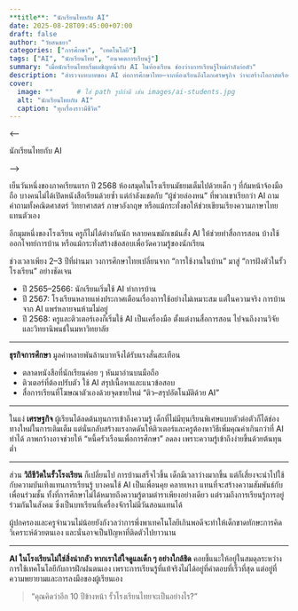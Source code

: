 ```yaml
---
**title**: "นักเรียนไทยกับ AI"
date: 2025-08-28T09:45:00+07:00 
draft: false
author: "วัยสนธยา"
categories: ["การศึกษา", "เทคโนโลยี"]
tags: ["AI", "นักเรียนไทย", "อนาคตการเรียนรู้"]
summary: "เมื่อนักเรียนไทยเริ่มเผชิญหน้ากับ AI ในห้องเรียน ช่องว่างการเรียนรู้ใหม่กำลังก่อตัว"
description: "สำรวจบทบาทของ AI ต่อการศึกษาไทย—จากห้องเรียนถึงโลกเศรษฐกิจ ว่าจะสร้างโอกาสหรือความเหลื่อมล้ำในอนาคต"
cover:
  image: ""      # ใส่ path รูปถ้ามี เช่น images/ai-students.jpg
  alt: "นักเรียนไทยกับ AI"
  caption: "ทุกเรื่องราวมีชีวิต"
---
```


<--

นักเรียนไทยกับ AI

-->

เย็นวันหนึ่งของภาคเรียนแรก ปี 2568 ห้องสมุดในโรงเรียนมัธยมเต็มไปด้วยเด็ก ๆ ที่ก้มหน้าจ้องมือถือ บางคนไม่ได้เปิดหนังสือเรียนด้วยซ้ำ แต่กำลังแชตกับ “ผู้ช่วยล่องหน” ที่พวกเขาเรียกว่า AI ถามคำถามทั้งคณิตศาสตร์ วิทยาศาสตร์ ภาษาอังกฤษ หรือแม้กระทั่งขอให้ช่วยเขียนเรียงความภาษาไทยแทนตัวเอง

อีกมุมหนึ่งของโรงเรียน ครูก็ไม่ได้ต่างกันนัก หลายคนขมักเขม้นสั่ง AI ให้ช่วยทำสื่อการสอน บ้างใช้ออกโจทย์การบ้าน หรือแม้กระทั่งสร้างข้อสอบเพื่อวัดความรู้ของนักเรียน

ช่วงเวลาเพียง 2–3 ปีที่ผ่านมา วงการศึกษาไทยเปลี่ยนจาก “การใช้งานในบ้าน” มาสู่ “การฝังตัวในรั้วโรงเรียน” อย่างชัดเจน

- ปี 2565–2566: นักเรียนเริ่มใช้ AI ทำการบ้าน
- ปี 2567: โรงเรียนหลายแห่งประกาศเตือนเรื่องการใช้อย่างไม่เหมาะสม แต่ในความจริง การบ้านจาก AI แพร่หลายจนห้ามไม่อยู่
- ปี 2568: ครูและติวเตอร์เองก็เริ่มใช้ AI เป็นเครื่องมือ ตั้งแต่งานสื่อการสอน ไปจนถึงงานวิจัยและวิทยานิพนธ์ในมหาวิทยาลัย

------

**ธุรกิจการศึกษา** มูลค่าหลายพันล้านบาทจึงได้รับแรงสั่นสะเทือน

- ตลาดหนังสือที่นักเรียนค่อย ๆ หันมาอ่านบนมือถือ
- ติวเตอร์ที่ต้องปรับตัว ใช้ AI สรุปเนื้อหาและแนวข้อสอบ
- สื่อการเรียนที่โฆษณาตัวเองด้วยจุดขายใหม่ “ติว–สรุปอัตโนมัติด้วย AI”

------

ในแง่ **เศรษฐกิจ** ผู้เรียนได้ลดต้นทุนการเข้าถึงความรู้ เด็กที่ไม่มีทุนเรียนพิเศษแบบตัวต่อตัวก็ได้ช่องทางใหม่ในการเติมเต็ม แต่นั่นกลับสร้างแรงกดดันให้ติวเตอร์และครูต้องหาวิธีเพิ่มคุณค่าเกินกว่าที่ AI ทำได้
 ภาพกว้างอาจช่วยให้ “หนี้ครัวเรือนเพื่อการศึกษา” ลดลง เพราะความรู้เข้าถึงง่ายขึ้นด้วยต้นทุนต่ำ

------

ส่วน **วิถีชีวิตในรั้วโรงเรียน** ก็เปลี่ยนไป การบ้านเสร็จไวขึ้น เด็กมีเวลาว่างมากขึ้น แต่ก็เสี่ยงจะนำไปใช้กับความบันเทิงแทนการเรียนรู้ บางคนใช้ AI เป็นเพื่อนคุย คลายเหงา แทนที่จะสร้างความสัมพันธ์กับเพื่อนร่วมชั้น ทั้งที่การศึกษาไม่ได้หมายถึงความรู้ตามตำราเพียงอย่างเดียว แต่รวมถึงการเรียนรู้การอยู่ร่วมกันในสังคม ซึ่งเป็นบทเรียนที่เครื่องจักรไม่มีวันสอนแทนได้

ผู้ปกครองและครูจำนวนไม่น้อยยังกังวลว่าการพึ่งพาเทคโนโลยีเกินพอดีจะทำให้เด็กขาดทักษะการคิดวิเคราะห์ด้วยตนเอง และนั่นอาจเป็นปัญหาที่ติดตัวไปยาวนาน

------

**AI ในโรงเรียนไม่ใช่สิ่งน่ากลัว หากเราใส่ใจดูแลเด็ก ๆ อย่างใกล้ชิด** คอยชี้แนะให้อยู่ในสมดุลระหว่างการใช้เทคโนโลยีกับการฝึกฝนตนเอง เพราะการเรียนรู้ที่แท้จริงไม่ได้อยู่ที่คำตอบที่เร็วที่สุด แต่อยู่ที่ความพยายามและการลงมือของผู้เรียนเอง

> “คุณคิดว่าอีก 10 ปีข้างหน้า รั้วโรงเรียนไทยจะเป็นอย่างไร?”


